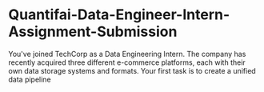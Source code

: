 # Quantifai-Data-Engineer-Intern-Assignment-Submission
You've joined TechCorp as a Data Engineering Intern. The company has recently acquired three different e-commerce platforms, each with their own data storage systems and formats. Your first task is to create a unified data pipeline
